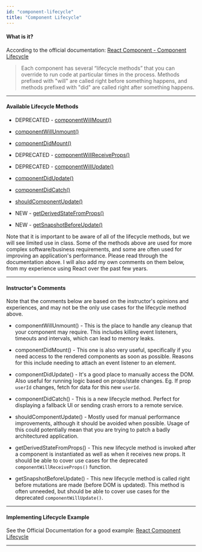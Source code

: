 ```yaml
---
id: "component-lifecycle"
title: "Component Lifecycle"
---
```


#### What is it?

According to the official documentation: [React Component - Component Lifecycle](https://reactjs.org/docs/react-component.html#the-component-lifecycle)

> Each component has several “lifecycle methods” that you can override to run code at particular times in the process. Methods prefixed with "will" are called right before something happens, and methods prefixed with "did" are called right after something happens.

---

#### Available Lifecycle Methods

- DEPRECATED - [componentWillMount()](https://reactjs.org/docs/react-component.html#componentwillmount)

- [componentWillUnmount()](https://reactjs.org/docs/react-component.html#componentwillunmount)

- [componentDidMount()](https://reactjs.org/docs/react-component.html#componentdidmount)

- DEPRECATED - [componentWillReceiveProps()](https://reactjs.org/docs/react-component.html#componentwillreceiveprops)

- DEPRECATED - [componentWillUpdate()](https://reactjs.org/docs/react-component.html#componentwillupdate)

- [componentDidUpdate()](https://reactjs.org/docs/react-component.html#componentdidupdate)

- [componentDidCatch()](https://reactjs.org/docs/react-component.html#componentdidcatch)

- [shouldComponentUpdate()](https://reactjs.org/docs/react-component.html#shouldcomponentupdate)

- NEW - [getDerivedStateFromProps()](https://reactjs.org/blog/2018/03/27/update-on-async-rendering.html#new-lifecycle-getderivedstatefromprops)

- NEW - [getSnapshotBeforeUpdate()](https://reactjs.org/blog/2018/03/27/update-on-async-rendering.html#new-lifecycle-getsnapshotbeforeupdate)

Note that it is important to be aware of all of the lifecycle methods, but we will see limited use in class. Some of the methods above are used for more complex software/business requirements, and some are often used for improving an application's performance. Please read through the documentation above. I will also add my own comments on them below, from my experience using React over the past few years.

---

#### Instructor's Comments

Note that the comments below are based on the instructor's opinions and experiences, and may not be the only use cases for the lifecycle method above.

- componentWillUnmount() - This is the place to handle any cleanup that your component may require. This includes killing event listeners, timeouts and intervals, which can lead to memory leaks.

- componentDidMount() - This one is also very useful, specifically if you need access to the rendered components as soon as possible. Reasons for this include needing to attach an event listener to an element.

- componentDidUpdate() - It's a good place to manually access the DOM. Also useful for running logic based on props/state changes. Eg. If prop `userId` changes, fetch for data for this new `userId`.

- componentDidCatch() - This is a new lifecycle method. Perfect for displaying a fallback UI or sending crash errors to a remote service.

- shouldComponentUpdate() - Mostly used for manual performance improvements, although it should be avoided when possible. Usage of this could potentially mean that you are trying to patch a badly architectured application.

- getDerivedStateFromProps() - This new lifecycle method is invoked after a component is instantiated as well as when it receives new props. It should be able to cover use cases for the deprecated `componentWillReceiveProps()` function.

- getSnapshotBeforeUpdate() - This new lifecycle method is called right before mutations are made (before DOM is updated). This method is often unneeded, but should be able to cover use cases for the deprecated `componentWillUpdate()`.

---

#### Implementing Lifecycle Example

See the Official Documentation for a good example: [React Component Lifecycle](https://reactjs.org/docs/state-and-lifecycle.html)

---
